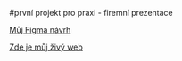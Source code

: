 #první projekt pro praxi - firemní prezentace

[Můj Figma návrh](https://www.figma.com/file/Ia7UDwE05KtFWmgSkv6Isa/Tvrdek-projekt?t=X1HKHanN4qGLQ8dc-0)

[Zde je můj živý web](https://pslib-cz.github.io/2022l3web-pppp-JiriTvrdek/)
